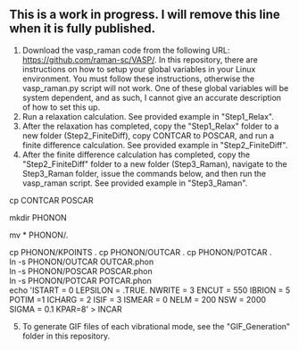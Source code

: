 ## This is a work in progress. I will remove this line when it is fully published.

1. Download the vasp_raman code from the following URL: https://github.com/raman-sc/VASP/. In this repository, there are instructions on how to setup your global variables in your Linux environment. You must follow these instructions, otherwise the vasp_raman.py script will not work. One of these global variables will be system dependent, and as such, I cannot give an accurate description of how to set this up.
2. Run a relaxation calculation. See provided example in "Step1_Relax".
3. After the relaxation has completed, copy the "Step1_Relax" folder to a new folder (Step2_FiniteDiff), copy CONTCAR to POSCAR, and run a finite difference calculation. See provided example in "Step2_FiniteDiff".
3. After the finite difference calculation has completed, copy the "Step2_FiniteDiff" folder to a new folder (Step3_Raman), navigate to the Step3_Raman folder, issue the commands below, and then run the vasp_raman script. See provided example in "Step3_Raman".

cp CONTCAR POSCAR  

mkdir PHONON

mv * PHONON/.

cp PHONON/KPOINTS .
cp PHONON/OUTCAR .
     cp PHONON/POTCAR .  <br />
     ln -s PHONON/OUTCAR OUTCAR.phon  <br />
     ln -s PHONON/POSCAR POSCAR.phon  <br />
     ln -s PHONON/POTCAR POTCAR.phon  <br />
     echo 'ISTART = 0
     LEPSILON = .TRUE.
     NWRITE = 3
     ENCUT = 550
     IBRION = 5
     POTIM =1
     ICHARG = 2
     ISIF = 3
     ISMEAR = 0
     NELM = 200
     NSW = 2000
     SIGMA = 0.1
     KPAR=8' > INCAR

5. To generate GIF files of each vibrational mode, see the "GIF_Generation" folder in this repository.
